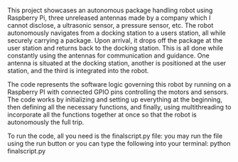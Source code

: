 This project showcases an autonomous package handling robot using Raspberry Pi, three unreleased antennas made by a company which I cannot disclose, a ultrasonic sensor, a pressure sensor, etc. The robot autonomously navigates from a docking station to a users station, all while securely carrying a package. Upon arrival, it drops off the package at the user station and returns back to the docking station. This is all done while constantly using the antennas for communication and guidance. One antenna is situated at the docking station, another is positioned at the user station, and the third is integrated into the robot. 

The code represents the software logic governing this robot by running on a Raspberry PI with connected GPIO pins controlling the motors and sensors. The code works by initializing and setting up everything at the beginning, then defining all the necessary functions, and finally, using multithreading to incorporate all the functions together at once so that the robot is autonomously the full trip.

To run the code, all you need is the finalscript.py file: you may run the file using the run button or you can type the following into your terminal: python finalscript.py
